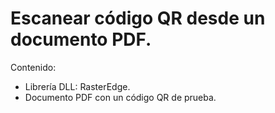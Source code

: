 # Escanear código QR desde un documento PDF.

Contenido:

- Librería DLL: RasterEdge.
- Documento PDF con un código QR de prueba.